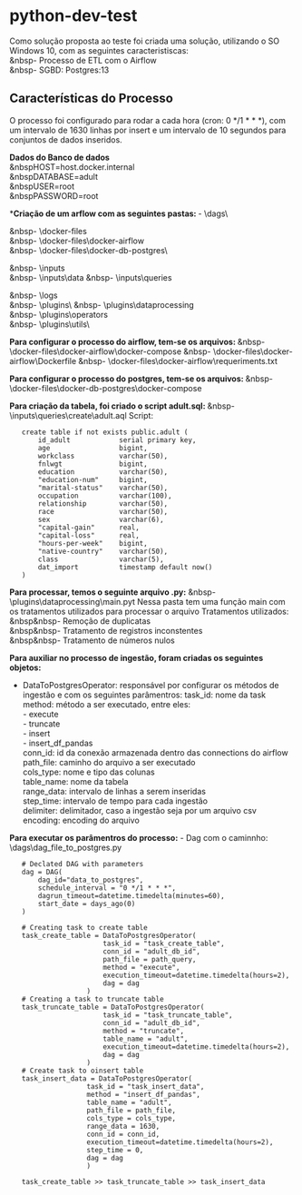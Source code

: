 # python-dev-test

Como solução proposta ao teste foi criada uma solução, utilizando o SO Windows 10, com as seguintes caracteristiscas:<br>
    &nbsp\- Processo de ETL com o Airflow<br>
    &nbsp\- SGBD: Postgres:13

## Características do Processo

O processo foi configurado para rodar a cada hora (cron: 0 */1 * * *), com um intervalo de 1630 linhas por insert e um intervalo de 10 segundos para conjuntos de dados inseridos.

<b>Dados do Banco de dados</b><br>
    &nbspHOST=host.docker.internal<br>
    &nbspDATABASE=adult<br>
    &nbspUSER=root<br>
    &nbspPASSWORD=root

*<b>Criação de um arflow com as seguintes pastas: </b>
 \- \dags\
 
 &nbsp\- \docker-files\
 &nbsp\- \docker-files\docker-airflow\
 &nbsp\- \docker-files\docker-db-postgres\

 &nbsp\- \inputs\
 &nbsp\- \inputs\data
 &nbsp\- \inputs\queries 

 &nbsp\- \logs\
 &nbsp\- \plugins\ 
 &nbsp\- \plugins\dataprocessing\
 &nbsp\- \plugins\operators\
 &nbsp\- \plugins\utils\

<b> Para configurar o processo do airflow, tem-se os arquivos: </b>
 &nbsp\- \docker-files\docker-airflow\docker-compose
 &nbsp\- \docker-files\docker-airflow\Dockerfile
 &nbsp\- \docker-files\docker-airflow\requeriments.txt

<b> Para configurar o processo do postgres, tem-se os arquivos: </b>
 &nbsp\- \docker-files\docker-db-postgres\docker-compose

<b> Para criação da tabela, foi criado o script adult.sql: </b>
 &nbsp\- \inputs\queries\create\adult.aql
 Script:
 ```
    create table if not exists public.adult (
        id_adult            serial primary key,
        age                 bigint,
        workclass           varchar(50),
        fnlwgt              bigint,
        education           varchar(50),
        "education-num"     bigint,
        "marital-status"    varchar(50),
        occupation          varchar(100),
        relationship        varchar(50),
        race                varchar(50),
        sex                 varchar(6),
        "capital-gain"      real,
        "capital-loss"      real,
        "hours-per-week"    bigint,
        "native-country"    varchar(50),
        class               varchar(5),
        dat_import          timestamp default now()
    )
 ```


<b>Para processar, temos o seguinte arquivo .py:</b>
 &nbsp\- \plugins\dataprocessing\main.pyt
 Nessa pasta tem uma função main com os tratamentos utilizados para processar o arquivo
 Tratamentos utilizados:<br>
   &nbsp&nbsp\- Remoção de duplicatas<br>
   &nbsp&nbsp\- Tratamento de registros inconstentes<br>
   &nbsp\&nbsp- Tratamento de números nulos

<b>Para auxiliar no processo de ingestão, foram criadas os seguintes objetos:</b>
- DataToPostgresOperator: responsável por configurar os métodos de ingestão e com os seguintes parâmentros:
        task_id: nome da task 
        method: método a ser executado, entre eles:<br>
            - execute<br>
            - truncate<br>
            - insert<br>
            - insert_df_pandas <br>
        conn_id: id da conexão armazenada dentro das connections do airflow<br>
        path_file: caminho do arquivo a ser executado<br>
        cols_type: nome e tipo das colunas <br>
        table_name: nome da tabela <br>
        range_data: intervalo de linhas a serem inseridas<br>
        step_time: intervalo de tempo para cada ingestão<br>
        delimiter: delimitador, caso a ingestão seja por um arquivo csv<br>
        encoding: encoding do arquivo

<b>Para executar os parâmentros do processo:</b>
 \- Dag com o caminnho: \dags\dag_file_to_postgres.py
 ```
    # Declated DAG with parameters
    dag = DAG(
        dag_id="data_to_postgres",
        schedule_interval = "0 */1 * * *",
        dagrun_timeout=datetime.timedelta(minutes=60),
        start_date = days_ago(0)
    ) 

    # Creating task to create table
    task_create_table = DataToPostgresOperator(
                        task_id = "task_create_table",
                        conn_id = "adult_db_id",
                        path_file = path_query,
                        method = "execute",
                        execution_timeout=datetime.timedelta(hours=2),
                        dag = dag
                    )
    # Creating a task to truncate table
    task_truncate_table = DataToPostgresOperator(
                        task_id = "task_truncate_table",
                        conn_id = "adult_db_id",
                        method = "truncate",
                        table_name = "adult",
                        execution_timeout=datetime.timedelta(hours=2),
                        dag = dag
                    )
    # Create task to oinsert table
    task_insert_data = DataToPostgresOperator(
                    task_id = "task_insert_data",
                    method = "insert_df_pandas",
                    table_name = "adult",
                    path_file = path_file,
                    cols_type = cols_type,
                    range_data = 1630,
                    conn_id = conn_id,
                    execution_timeout=datetime.timedelta(hours=2),
                    step_time = 0,
                    dag = dag   
                    )

    task_create_table >> task_truncate_table >> task_insert_data
 ```
